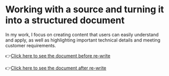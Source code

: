 # Working with a source and turning it into a structured document

In my work, I focus on creating content that users can easily understand and apply, as well as highlighting important technical details and meeting customer requirements.

👉[Click here to see the document before re-write](text_before.pdf)

👉[Click here to see the document after re-write](text_after.pdf)
